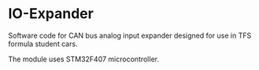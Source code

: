 # IO-Expander

Software code for CAN bus analog input expander designed for use in TFS formula student cars.

The module uses STM32F407 microcontroller.
